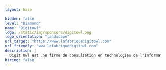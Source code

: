 ```yaml
---
layout: base

hidden: false
level: "Diamond"
name: "Digitowl"
logo: /static/img/sponsors/digitowl.png
logo_orientation: "landscape"
url_target: "https://www.lafabriquedigitowl.com"
url_friendly: "www.lafabriquedigitowl.com"
description: |
  Digit Owl est une firme de consultation en technologies de l'information, reconnue pour son expertise technique et son innovation. Fondée par quatre experts issus du domaine, l'entreprise s'est toujours positionnée en tant qu'early adopter des nouvelles technologies, notamment dans les domaines de l'intelligence artificielle et des plateformes Android. Nos collaborateurs, soigneusement sélectionnés, sont des profils techniques expérimentés, ce qui nous permet de maintenir un niveau d'excellence élevé.
hiring: false
---
```


